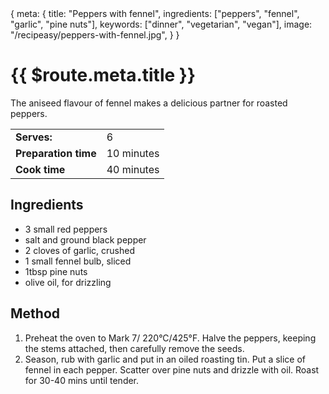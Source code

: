 <route>
{
  meta: {
    title: "Peppers with fennel",
    ingredients: ["peppers", "fennel", "garlic", "pine nuts"],
    keywords: ["dinner", "vegetarian", "vegan"],
    image: "/recipeasy/peppers-with-fennel.jpg",
  }
}
</route>

<RecipeLayout>

# {{ $route.meta.title }}

The aniseed flavour of fennel makes a delicious partner for roasted peppers.

|                      |            |
| -------------------- | ---------- |
| **Serves:**          | 6          |
| **Preparation time** | 10 minutes |
| **Cook time**        | 40 minutes |

## Ingredients

- 3 small red peppers
- salt and ground black pepper
- 2 cloves of garlic, crushed
- 1 small fennel bulb, sliced
- 1tbsp pine nuts
- olive oil, for drizzling

## Method

1. Preheat the oven to Mark 7/ 220°C/425°F. Halve the peppers, keeping the stems attached, then carefully remove the seeds.
2. Season, rub with garlic and put in an oiled roasting tin. Put a slice of fennel in each pepper. Scatter over pine nuts and drizzle with oil. Roast for 30-40 mins until tender.

</RecipeLayout>
